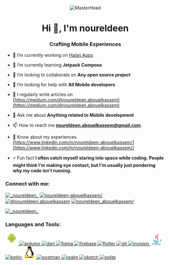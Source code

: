 <p align="center">
  <img src="https://media.giphy.com/media/v1.Y2lkPTc5MGI3NjExOGhhaHllM2pqNWpmbnBkMjlmNTdyejh5N2o5dnd3OHd0d3V6ODl6cSZlcD12MV9pbnRlcm5hbF9naWZfYnlfaWQmY3Q9Zw/iIqmM5tTjmpOB9mpbn/giphy.gif" alt="MasterHead">
</p>



<h1 align="center">Hi 👋, I'm noureldeen</h1>
<h3 align="center">Crafting Mobile Experiences</h3>

- 🔭 I’m currently working on [Halan Apps](https://play.google.com/store/apps/details?id=com.halanuser&hl=en&gl=US&pli=1)

- 🌱 I’m currently learning **Jetpack Compose**

- 👯 I’m looking to collaborate on **Any open source project**

- 🤝 I’m looking for help with **All Mobile developers**

- 📝 I regularly write articles on [https://medium.com/@noureldeen.abouelkassem](https://medium.com/@noureldeen.abouelkassem)

- 💬 Ask me about **Anything related to Mobile development**

- 📫 How to reach me **noureldeen.abouelkassem@gmail.com**

- 📄 Know about my experiences [https://www.linkedin.com/in/noureldeen-abouelkassem/](https://www.linkedin.com/in/noureldeen-abouelkassem/)

- ⚡ Fun fact **I often catch myself staring into space while coding. People might think I'm making eye contact, but I'm usually just pondering why my code isn't running.**

<h3 align="left">Connect with me:</h3>
<p align="left">
<a href="https://twitter.com/_noureldeen_" target="blank"><img align="center" src="https://raw.githubusercontent.com/rahuldkjain/github-profile-readme-generator/master/src/images/icons/Social/twitter.svg" alt="_noureldeen_" height="30" width="40" /></a>
<a href="https://linkedin.com/in/noureldeen-abouelkassem/" target="blank"><img align="center" src="https://raw.githubusercontent.com/rahuldkjain/github-profile-readme-generator/master/src/images/icons/Social/linked-in-alt.svg" alt="noureldeen-abouelkassem/" height="30" width="40" /></a>
<a href="https://medium.com/@noureldeen.abouelkassem" target="blank"><img align="center" src="https://raw.githubusercontent.com/rahuldkjain/github-profile-readme-generator/master/src/images/icons/Social/medium.svg" alt="@noureldeen.abouelkassem" height="30" width="40" /></a>
<a href="https://www.leetcode.com/noureldeen_abouelkassem/" target="blank"><img align="center" src="https://raw.githubusercontent.com/rahuldkjain/github-profile-readme-generator/master/src/images/icons/Social/leet-code.svg" alt="noureldeen_abouelkassem/" height="30" width="40" /></a>
<p align="left"> <a href="https://twitter.com/_noureldeen_" target="blank"><img src="https://img.shields.io/twitter/follow/_noureldeen_?logo=twitter&style=for-the-badge" alt="_noureldeen_" /></a> </p>
</p>

<h3 align="left">Languages and Tools:</h3>
<p align="left"> <a href="https://developer.android.com" target="_blank" rel="noreferrer"> <img src="https://raw.githubusercontent.com/devicons/devicon/master/icons/android/android-original-wordmark.svg" alt="android" width="40" height="40"/> </a> <a href="https://www.arduino.cc/" target="_blank" rel="noreferrer"> <img src="https://cdn.worldvectorlogo.com/logos/arduino-1.svg" alt="arduino" width="40" height="40"/> </a> <a href="https://dart.dev" target="_blank" rel="noreferrer"> <img src="https://www.vectorlogo.zone/logos/dartlang/dartlang-icon.svg" alt="dart" width="40" height="40"/> </a> <a href="https://www.figma.com/" target="_blank" rel="noreferrer"> <img src="https://www.vectorlogo.zone/logos/figma/figma-icon.svg" alt="figma" width="40" height="40"/> </a> <a href="https://firebase.google.com/" target="_blank" rel="noreferrer"> <img src="https://www.vectorlogo.zone/logos/firebase/firebase-icon.svg" alt="firebase" width="40" height="40"/> </a> <a href="https://flutter.dev" target="_blank" rel="noreferrer"> <img src="https://www.vectorlogo.zone/logos/flutterio/flutterio-icon.svg" alt="flutter" width="40" height="40"/> </a> <a href="https://git-scm.com/" target="_blank" rel="noreferrer"> <img src="https://www.vectorlogo.zone/logos/git-scm/git-scm-icon.svg" alt="git" width="40" height="40"/> </a> <a href="https://www.invisionapp.com/" target="_blank" rel="noreferrer"> <img src="https://www.vectorlogo.zone/logos/invisionapp/invisionapp-icon.svg" alt="invision" width="40" height="40"/> </a> <a href="https://www.java.com" target="_blank" rel="noreferrer"> <img src="https://raw.githubusercontent.com/devicons/devicon/master/icons/java/java-original.svg" alt="java" width="40" height="40"/> </a> <a href="https://kotlinlang.org" target="_blank" rel="noreferrer"> <img src="https://www.vectorlogo.zone/logos/kotlinlang/kotlinlang-icon.svg" alt="kotlin" width="40" height="40"/> </a> <a href="https://www.linux.org/" target="_blank" rel="noreferrer"> <img src="https://raw.githubusercontent.com/devicons/devicon/master/icons/linux/linux-original.svg" alt="linux" width="40" height="40"/> </a> <a href="https://postman.com" target="_blank" rel="noreferrer"> <img src="https://www.vectorlogo.zone/logos/getpostman/getpostman-icon.svg" alt="postman" width="40" height="40"/> </a> <a href="https://realm.io/" target="_blank" rel="noreferrer"> <img src="https://raw.githubusercontent.com/bestofjs/bestofjs-webui/8665e8c267a0215f3159df28b33c365198101df5/public/logos/realm.svg" alt="realm" width="40" height="40"/> </a> <a href="https://www.sketch.com/" target="_blank" rel="noreferrer"> <img src="https://www.vectorlogo.zone/logos/sketchapp/sketchapp-icon.svg" alt="sketch" width="40" height="40"/> </a> <a href="https://www.sqlite.org/" target="_blank" rel="noreferrer"> <img src="https://www.vectorlogo.zone/logos/sqlite/sqlite-icon.svg" alt="sqlite" width="40" height="40"/> </a> <a href="https://www.adobe.com/products/xd.html" target="_blank" rel="noreferrer"> </a> </p>


